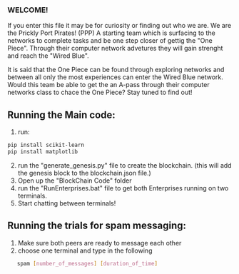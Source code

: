 ### WELCOME!

If you enter this file it may be for curiosity or finding out who we are. We are the Prickly Port Pirates! (PPP) A starting team which is surfacing to the networks to complete tasks and be one step closer of gettig the "One Piece". Through their computer network advetures they will gain strenght and reach the "Wired Blue". 

It is said that the One Piece can be found through exploring networks and between all only the most experiences can enter the Wired Blue network. Would this team be able to get the an A-pass through their computer networks class to chace the One Piece? Stay tuned to find out!

## Running the Main code:
1. run:
```bash
pip install scikit-learn
pip install matplotlib
```
2. run the "generate_genesis.py" file to create the blockchain. (this will add the genesis block to the blockchain.json file.)
3. Open up the "BlockChain Code" folder
4. run the "RunEnterprises.bat" file to get both Enterprises running on two terminals.
5. Start chatting between terminals!

## Running the trials for spam messaging:
1. Make sure both peers are ready to message each other
2. choose one terminal and type in the following
```bash
   spam [number_of_messages] [duration_of_time]
```

